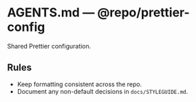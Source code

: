 # AGENTS.md — @repo/prettier-config

Shared Prettier configuration.

## Rules
- Keep formatting consistent across the repo.
- Document any non-default decisions in `docs/STYLEGUIDE.md`.
